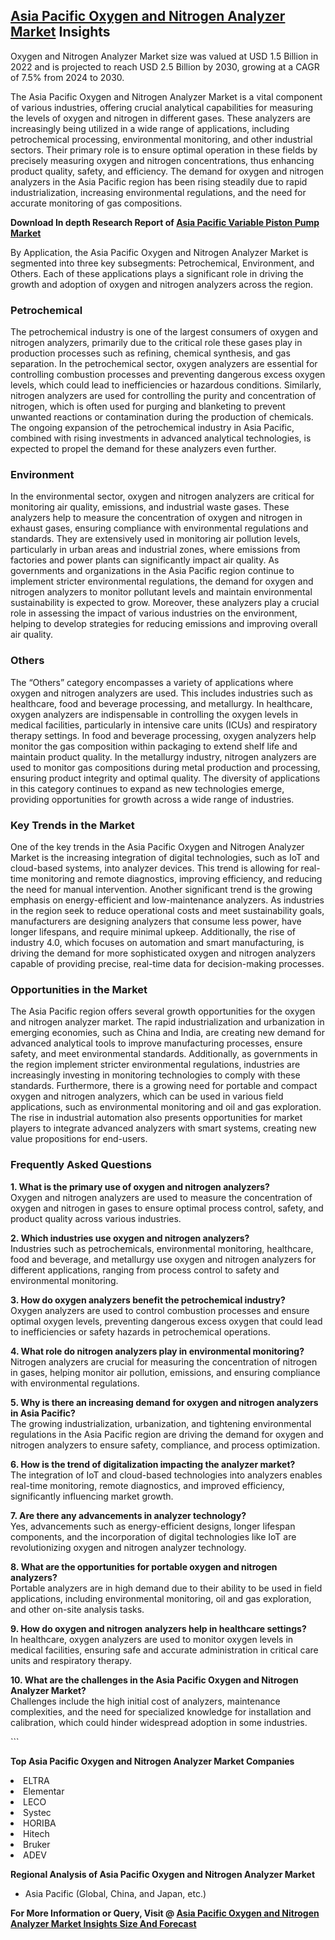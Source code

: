 <h2><a href="https://www.verifiedmarketreports.com/download-sample/?rid=380804&amp;utm_source=Github-Feb&amp;utm_medium=219" target="_blank">Asia Pacific Oxygen and Nitrogen Analyzer Market</a> Insights</h2><p>Oxygen and Nitrogen Analyzer Market size was valued at USD 1.5 Billion in 2022 and is projected to reach USD 2.5 Billion by 2030, growing at a CAGR of 7.5% from 2024 to 2030.</p><p><p>The Asia Pacific Oxygen and Nitrogen Analyzer Market is a vital component of various industries, offering crucial analytical capabilities for measuring the levels of oxygen and nitrogen in different gases. These analyzers are increasingly being utilized in a wide range of applications, including petrochemical processing, environmental monitoring, and other industrial sectors. Their primary role is to ensure optimal operation in these fields by precisely measuring oxygen and nitrogen concentrations, thus enhancing product quality, safety, and efficiency. The demand for oxygen and nitrogen analyzers in the Asia Pacific region has been rising steadily due to rapid industrialization, increasing environmental regulations, and the need for accurate monitoring of gas compositions.</p> <p><p><strong>Download In depth Research Report of <a href="https://www.verifiedmarketreports.com/download-sample/?rid=236118&amp;utm_source=Pulse-Dec&amp;utm_medium=219" target="_blank">Asia Pacific Variable Piston Pump Market</a></strong></p></p> <p>By Application, the Asia Pacific Oxygen and Nitrogen Analyzer Market is segmented into three key subsegments: Petrochemical, Environment, and Others. Each of these applications plays a significant role in driving the growth and adoption of oxygen and nitrogen analyzers across the region.</p> <h3>Petrochemical</h3> <p>The petrochemical industry is one of the largest consumers of oxygen and nitrogen analyzers, primarily due to the critical role these gases play in production processes such as refining, chemical synthesis, and gas separation. In the petrochemical sector, oxygen analyzers are essential for controlling combustion processes and preventing dangerous excess oxygen levels, which could lead to inefficiencies or hazardous conditions. Similarly, nitrogen analyzers are used for controlling the purity and concentration of nitrogen, which is often used for purging and blanketing to prevent unwanted reactions or contamination during the production of chemicals. The ongoing expansion of the petrochemical industry in Asia Pacific, combined with rising investments in advanced analytical technologies, is expected to propel the demand for these analyzers even further.</p> <h3>Environment</h3> <p>In the environmental sector, oxygen and nitrogen analyzers are critical for monitoring air quality, emissions, and industrial waste gases. These analyzers help to measure the concentration of oxygen and nitrogen in exhaust gases, ensuring compliance with environmental regulations and standards. They are extensively used in monitoring air pollution levels, particularly in urban areas and industrial zones, where emissions from factories and power plants can significantly impact air quality. As governments and organizations in the Asia Pacific region continue to implement stricter environmental regulations, the demand for oxygen and nitrogen analyzers to monitor pollutant levels and maintain environmental sustainability is expected to grow. Moreover, these analyzers play a crucial role in assessing the impact of various industries on the environment, helping to develop strategies for reducing emissions and improving overall air quality.</p> <h3>Others</h3> <p>The “Others” category encompasses a variety of applications where oxygen and nitrogen analyzers are used. This includes industries such as healthcare, food and beverage processing, and metallurgy. In healthcare, oxygen analyzers are indispensable in controlling the oxygen levels in medical facilities, particularly in intensive care units (ICUs) and respiratory therapy settings. In food and beverage processing, oxygen analyzers help monitor the gas composition within packaging to extend shelf life and maintain product quality. In the metallurgy industry, nitrogen analyzers are used to monitor gas compositions during metal production and processing, ensuring product integrity and optimal quality. The diversity of applications in this category continues to expand as new technologies emerge, providing opportunities for growth across a wide range of industries.</p> <h3>Key Trends in the Market</h3> <p>One of the key trends in the Asia Pacific Oxygen and Nitrogen Analyzer Market is the increasing integration of digital technologies, such as IoT and cloud-based systems, into analyzer devices. This trend is allowing for real-time monitoring and remote diagnostics, improving efficiency, and reducing the need for manual intervention. Another significant trend is the growing emphasis on energy-efficient and low-maintenance analyzers. As industries in the region seek to reduce operational costs and meet sustainability goals, manufacturers are designing analyzers that consume less power, have longer lifespans, and require minimal upkeep. Additionally, the rise of industry 4.0, which focuses on automation and smart manufacturing, is driving the demand for more sophisticated oxygen and nitrogen analyzers capable of providing precise, real-time data for decision-making processes.</p> <h3>Opportunities in the Market</h3> <p>The Asia Pacific region offers several growth opportunities for the oxygen and nitrogen analyzer market. The rapid industrialization and urbanization in emerging economies, such as China and India, are creating new demand for advanced analytical tools to improve manufacturing processes, ensure safety, and meet environmental standards. Additionally, as governments in the region implement stricter environmental regulations, industries are increasingly investing in monitoring technologies to comply with these standards. Furthermore, there is a growing need for portable and compact oxygen and nitrogen analyzers, which can be used in various field applications, such as environmental monitoring and oil and gas exploration. The rise in industrial automation also presents opportunities for market players to integrate advanced analyzers with smart systems, creating new value propositions for end-users.</p> <h3>Frequently Asked Questions</h3> <p><strong>1. What is the primary use of oxygen and nitrogen analyzers?</strong><br>Oxygen and nitrogen analyzers are used to measure the concentration of oxygen and nitrogen in gases to ensure optimal process control, safety, and product quality across various industries.</p> <p><strong>2. Which industries use oxygen and nitrogen analyzers?</strong><br>Industries such as petrochemicals, environmental monitoring, healthcare, food and beverage, and metallurgy use oxygen and nitrogen analyzers for different applications, ranging from process control to safety and environmental monitoring.</p> <p><strong>3. How do oxygen analyzers benefit the petrochemical industry?</strong><br>Oxygen analyzers are used to control combustion processes and ensure optimal oxygen levels, preventing dangerous excess oxygen that could lead to inefficiencies or safety hazards in petrochemical operations.</p> <p><strong>4. What role do nitrogen analyzers play in environmental monitoring?</strong><br>Nitrogen analyzers are crucial for measuring the concentration of nitrogen in gases, helping monitor air pollution, emissions, and ensuring compliance with environmental regulations.</p> <p><strong>5. Why is there an increasing demand for oxygen and nitrogen analyzers in Asia Pacific?</strong><br>The growing industrialization, urbanization, and tightening environmental regulations in the Asia Pacific region are driving the demand for oxygen and nitrogen analyzers to ensure safety, compliance, and process optimization.</p> <p><strong>6. How is the trend of digitalization impacting the analyzer market?</strong><br>The integration of IoT and cloud-based technologies into analyzers enables real-time monitoring, remote diagnostics, and improved efficiency, significantly influencing market growth.</p> <p><strong>7. Are there any advancements in analyzer technology?</strong><br>Yes, advancements such as energy-efficient designs, longer lifespan components, and the incorporation of digital technologies like IoT are revolutionizing oxygen and nitrogen analyzer technology.</p> <p><strong>8. What are the opportunities for portable oxygen and nitrogen analyzers?</strong><br>Portable analyzers are in high demand due to their ability to be used in field applications, including environmental monitoring, oil and gas exploration, and other on-site analysis tasks.</p> <p><strong>9. How do oxygen and nitrogen analyzers help in healthcare settings?</strong><br>In healthcare, oxygen analyzers are used to monitor oxygen levels in medical facilities, ensuring safe and accurate administration in critical care units and respiratory therapy.</p> <p><strong>10. What are the challenges in the Asia Pacific Oxygen and Nitrogen Analyzer Market?</strong><br>Challenges include the high initial cost of analyzers, maintenance complexities, and the need for specialized knowledge for installation and calibration, which could hinder widespread adoption in some industries.</p> ```</p><p><strong>Top Asia Pacific Oxygen and Nitrogen Analyzer Market Companies</strong></p><div data-test-id=""><p><li>ELTRA</li><li> Elementar</li><li> LECO</li><li> Systec</li><li> HORIBA</li><li> Hitech</li><li> Bruker</li><li> ADEV</li></p><div><strong>Regional Analysis of&nbsp;Asia Pacific Oxygen and Nitrogen Analyzer Market</strong></div><ul><li dir="ltr"><p dir="ltr">Asia Pacific (Global, China, and Japan, etc.)</p></li></ul><p><strong>For More Information or Query, Visit @&nbsp;</strong><strong><a href="https://www.verifiedmarketreports.com/product/oxygen-and-nitrogen-analyzer-market/?utm_source=Github-Feb&amp;utm_medium=219" target="_blank">Asia Pacific Oxygen and Nitrogen Analyzer Market Insights Size And Forecast</a></strong></p></div><h2>&nbsp;</h2><div data-test-id="">&nbsp;</div>
